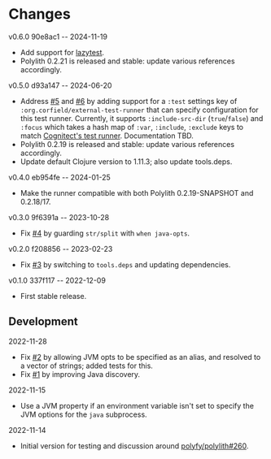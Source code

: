 # Changes

v0.6.0 90e8ac1 -- 2024-11-19
* Add support for [lazytest](https://github.com/noahtheduke/lazytest).
* Polylith 0.2.21 is released and stable: update various references accordingly.

v0.5.0 d93a147 -- 2024-06-20
* Address [#5](https://github.com/seancorfield/polylith-external-test-runner/issues/5) and [#6](https://github.com/seancorfield/polylith-external-test-runner/issues/6) by adding support for a `:test` settings key of `:org.corfield/external-test-runner` that can specify configuration for this test runner. Currently, it supports `:include-src-dir` (`true`/`false`) and `:focus` which takes a hash map of `:var`, `:include`, `:exclude` keys to match [Cognitect's test runner](https://github.com/cognitect-labs/test-runner). Documentation TBD.
* Polylith 0.2.19 is released and stable: update various references accordingly.
* Update default Clojure version to 1.11.3; also update tools.deps.

v0.4.0 eb954fe -- 2024-01-25
* Make the runner compatible with both Polylith 0.2.19-SNAPSHOT and 0.2.18/17.

v0.3.0 9f6391a -- 2023-10-28
* Fix [#4](https://github.com/seancorfield/polylith-external-test-runner/issues/4) by guarding `str/split` with `when java-opts`.

v0.2.0 f208856 -- 2023-02-23
* Fix [#3](https://github.com/seancorfield/polylith-external-test-runner/issues/3) by switching to `tools.deps` and updating dependencies.

v0.1.0 337f117 -- 2022-12-09
* First stable release.

## Development

2022-11-28
* Fix [#2](https://github.com/seancorfield/polylith-external-test-runner/issues/2) by allowing JVM opts to be specified as an alias, and resolved to a vector of strings; added tests for this.
* Fix [#1](https://github.com/seancorfield/polylith-external-test-runner/issues/1) by improving Java discovery.

2022-11-15
* Use a JVM property if an environment variable isn't set to specify the JVM options for the `java` subprocess.

2022-11-14
* Initial version for testing and discussion around [polyfy/polylith#260](https://github.com/polyfy/polylith/issues/260).
